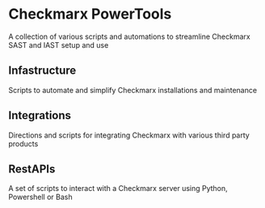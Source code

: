 # Checkmarx PowerTools

A collection of various scripts and automations to streamline Checkmarx SAST and IAST setup and use

## Infastructure
Scripts to automate and simplify Checkmarx installations and maintenance

## Integrations
Directions and scripts for integrating Checkmarx with various third party products

## RestAPIs
A set of scripts to interact with a Checkmarx server using Python, Powershell or Bash
